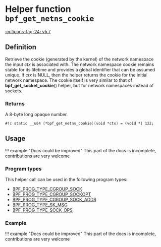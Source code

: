 # Helper function `bpf_get_netns_cookie`

<!-- [FEATURE_TAG](bpf_get_netns_cookie) -->
[:octicons-tag-24: v5.7](https://github.com/torvalds/linux/commit/f318903c0bf42448b4c884732df2bbb0ef7a2284)
<!-- [/FEATURE_TAG] -->

## Definition

<!-- [HELPER_FUNC_DEF] -->
Retrieve the cookie (generated by the kernel) of the network namespace the input _ctx_ is associated with. The network namespace cookie remains stable for its lifetime and provides a global identifier that can be assumed unique. If _ctx_ is NULL, then the helper returns the cookie for the initial network namespace. The cookie itself is very similar to that of **bpf_get_socket_cookie**() helper, but for network namespaces instead of sockets.

### Returns

A 8-byte long opaque number.

`#!c static __u64 (*bpf_get_netns_cookie)(void *ctx) = (void *) 122;`
<!-- [/HELPER_FUNC_DEF] -->

## Usage

!!! example "Docs could be improved"
    This part of the docs is incomplete, contributions are very welcome

### Program types

This helper call can be used in the following program types:

<!-- DO NOT EDIT MANUALLY -->
<!-- [HELPER_FUNC_PROG_REF] -->
 * [BPF_PROG_TYPE_CGROUP_SOCK](../program-type/BPF_PROG_TYPE_CGROUP_SOCK.md)
 * [BPF_PROG_TYPE_CGROUP_SOCKOPT](../program-type/BPF_PROG_TYPE_CGROUP_SOCKOPT.md)
 * [BPF_PROG_TYPE_CGROUP_SOCK_ADDR](../program-type/BPF_PROG_TYPE_CGROUP_SOCK_ADDR.md)
 * [BPF_PROG_TYPE_SK_MSG](../program-type/BPF_PROG_TYPE_SK_MSG.md)
 * [BPF_PROG_TYPE_SOCK_OPS](../program-type/BPF_PROG_TYPE_SOCK_OPS.md)
<!-- [/HELPER_FUNC_PROG_REF] -->

### Example

!!! example "Docs could be improved"
    This part of the docs is incomplete, contributions are very welcome
